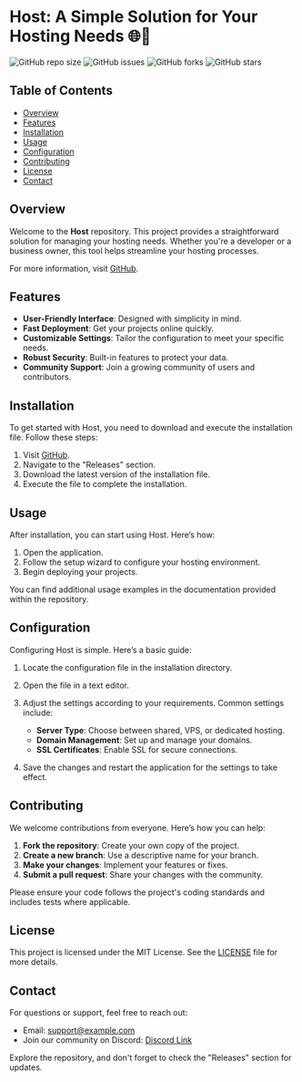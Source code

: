 # Host: A Simple Solution for Your Hosting Needs 🌐🚀

![GitHub repo size](https://img.shields.io/github/repo-size/username/host)
![GitHub issues](https://img.shields.io/github/issues/username/host)
![GitHub forks](https://img.shields.io/github/forks/username/host)
![GitHub stars](https://img.shields.io/github/stars/username/host)

## Table of Contents
- [Overview](#overview)
- [Features](#features)
- [Installation](#installation)
- [Usage](#usage)
- [Configuration](#configuration)
- [Contributing](#contributing)
- [License](#license)
- [Contact](#contact)

## Overview
Welcome to the **Host** repository. This project provides a straightforward solution for managing your hosting needs. Whether you're a developer or a business owner, this tool helps streamline your hosting processes. 

For more information, visit [GitHub](https://github.com).

## Features
- **User-Friendly Interface**: Designed with simplicity in mind.
- **Fast Deployment**: Get your projects online quickly.
- **Customizable Settings**: Tailor the configuration to meet your specific needs.
- **Robust Security**: Built-in features to protect your data.
- **Community Support**: Join a growing community of users and contributors.

## Installation
To get started with Host, you need to download and execute the installation file. Follow these steps:

1. Visit [GitHub](https://github.com).
2. Navigate to the "Releases" section.
3. Download the latest version of the installation file.
4. Execute the file to complete the installation.

## Usage
After installation, you can start using Host. Here’s how:

1. Open the application.
2. Follow the setup wizard to configure your hosting environment.
3. Begin deploying your projects.

You can find additional usage examples in the documentation provided within the repository.

## Configuration
Configuring Host is simple. Here’s a basic guide:

1. Locate the configuration file in the installation directory.
2. Open the file in a text editor.
3. Adjust the settings according to your requirements. Common settings include:
   - **Server Type**: Choose between shared, VPS, or dedicated hosting.
   - **Domain Management**: Set up and manage your domains.
   - **SSL Certificates**: Enable SSL for secure connections.

4. Save the changes and restart the application for the settings to take effect.

## Contributing
We welcome contributions from everyone. Here’s how you can help:

1. **Fork the repository**: Create your own copy of the project.
2. **Create a new branch**: Use a descriptive name for your branch.
3. **Make your changes**: Implement your features or fixes.
4. **Submit a pull request**: Share your changes with the community.

Please ensure your code follows the project's coding standards and includes tests where applicable.

## License
This project is licensed under the MIT License. See the [LICENSE](LICENSE) file for more details.

## Contact
For questions or support, feel free to reach out:

- Email: support@example.com
- Join our community on Discord: [Discord Link](https://discord.gg/example)

Explore the repository, and don't forget to check the "Releases" section for updates.